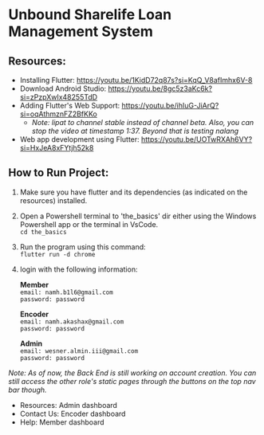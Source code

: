 # Unbound Sharelife Loan Management System

## Resources:
- Installing Flutter: https://youtu.be/1KidD72q87s?si=KqQ_V8afImhx6V-8
- Download Android Studio: https://youtu.be/8gc5z3aKc6k?si=zPzpXwIx48255TdD
- Adding Flutter's Web Support: https://youtu.be/ihIuG-JiArQ?si=oqAthmznFZ2BfKKo
    - _Note: lipat to channel stable instead of channel beta. Also, you can stop the video at timestamp 1:37. Beyond that is testing nalang_
- Web app development using Flutter: https://youtu.be/UOTwRXAh6VY?si=HxJeA8xFYtjh52k8

## How to Run Project:
1. Make sure you have flutter and its dependencies (as indicated on the resources) installed.
2. Open a Powershell terminal to 'the_basics' dir either using the Windows Powershell app or the terminal in VsCode.  
    `cd the_basics`
3. Run the program using this command:  
    `flutter run -d chrome`
4. login with the following information:  
    
    __Member__  
    `email: namh.b1l6@gmail.com`  
    `password: password`

    __Encoder__  
    `email: namh.akashax@gmail.com`  
    `password: password`

    __Admin__  
    `email: wesner.almin.iii@gmail.com`  
    `password: password`


_Note: As of now, the Back End is still working on account creation. You can still access the other role's static pages through the buttons on the top nav bar though._
- Resources: Admin dashboard
- Contact Us: Encoder dashboard
- Help: Member dashboard